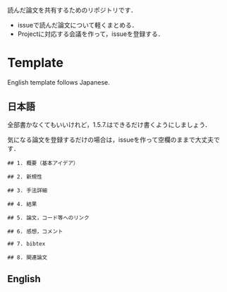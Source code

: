 # 

読んだ論文を共有するためのリポジトリです．


- issueで読んだ論文について軽くまとめる．
- Projectに対応する会議を作って，issueを登録する．

# Template
English template follows Japanese.

## 日本語
全部書かなくてもいいけれど，1.5.7.はできるだけ書くようにしましょう．

気になる論文を登録するだけの場合は，issueを作って空欄のままで大丈夫です．

```
## 1. 概要（基本アイデア）

## 2. 新規性

## 3. 手法詳細

## 4. 結果

## 5. 論文，コード等へのリンク

## 6. 感想，コメント

## 7. bibtex

## 8. 関連論文

```


## English

```

```

